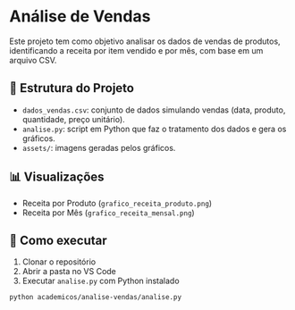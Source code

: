 # Análise de Vendas

Este projeto tem como objetivo analisar os dados de vendas de produtos, identificando a receita por item vendido e por mês, com base em um arquivo CSV.

## 📁 Estrutura do Projeto

- `dados_vendas.csv`: conjunto de dados simulando vendas (data, produto, quantidade, preço unitário).
- `analise.py`: script em Python que faz o tratamento dos dados e gera os gráficos.
- `assets/`: imagens geradas pelos gráficos.

## 📊 Visualizações

- Receita por Produto (`grafico_receita_produto.png`)
- Receita por Mês (`grafico_receita_mensal.png`)

## 🚀 Como executar

1. Clonar o repositório
2. Abrir a pasta no VS Code
3. Executar `analise.py` com Python instalado

```bash
python academicos/analise-vendas/analise.py

